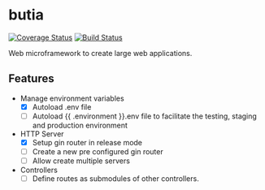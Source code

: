 # butia

[![Coverage Status](https://coveralls.io/repos/github/magrathealabs/butia/badge.svg?branch=master)](https://coveralls.io/github/magrathealabs/butia?branch=master)
[![Build Status](https://travis-ci.org/magrathealabs/butia.svg?branch=master)](https://travis-ci.org/magrathealabs/butia)

Web microframework to create large web applications.

## Features

- Manage environment variables
  - [x] Autoload .env file
  - [ ] Autoload {{ .environment }}.env file to facilitate the testing, staging and production environment
- HTTP Server
  - [x] Setup gin router in release mode
  - [ ] Create a new pre configured gin router
  - [ ] Allow create multiple servers
- Controllers
  - [ ] Define routes as submodules of other controllers.